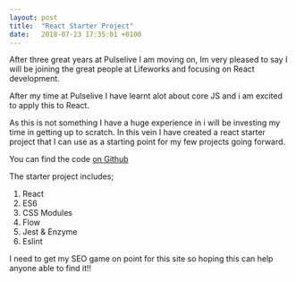 ```yaml
---
layout: post
title:  "React Starter Project"
date:   2018-07-23 17:35:01 +0100
---
```

After three great years at Pulselive I am moving on, Im very pleased to say I will be joining the great people at Lifeworks and focusing on React development.

After my time at Pulselive I have learnt alot about core JS and i am excited to apply this to React. 

As this is not something I have a huge experience in i will be investing my time in getting up to scratch. In this vein I have created a react starter project that I can use as a starting point for my few projects going forward.

You can find the code [on Github](https://github.com/ammanvedi/react-starter-kit)

The starter project includes;

1. React
2. ES6
3. CSS Modules
4. Flow
5. Jest & Enzyme
6. Eslint

I need to get my SEO game on point for this site so hoping this can help anyone able to find it!!